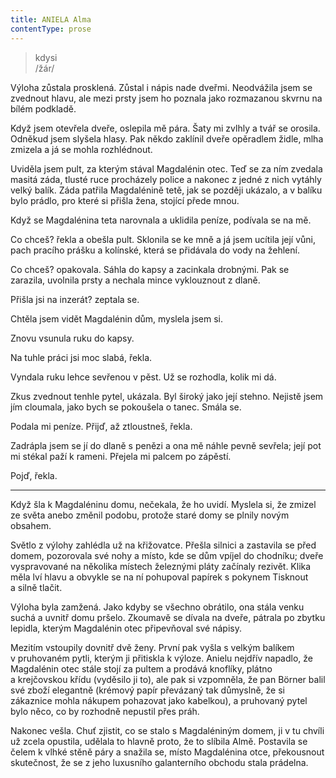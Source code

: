 ```yaml
---
title: ANIELA Alma
contentType: prose
---
```


<section>

> kdysi  
> /žár/

Výloha zůstala prosklená. Zůstal i nápis nade dveřmi. Neodvážila jsem se zvednout hlavu, ale mezi prsty jsem ho poznala jako rozmazanou skvrnu na bílém podkladě.

Když jsem otevřela dveře, oslepila mě pára. Šaty mi zvlhly a tvář se orosila. Odněkud jsem slyšela hlasy. Pak někdo zaklínil dveře opěradlem židle, mlha zmizela a já se mohla rozhlédnout.

Uviděla jsem pult, za kterým stával Magdalénin otec. Teď se za ním zvedala masitá záda, tlusté ruce procházely police a nakonec z jedné z nich vytáhly velký balík. Záda patřila Magdalénině tetě, jak se později ukázalo, a v balíku bylo prádlo, pro které si přišla žena, stojící přede mnou.

Když se Magdalénina teta narovnala a uklidila peníze, podívala se na mě.

Co chceš? řekla a obešla pult. Sklonila se ke mně a já jsem ucítila její vůni, pach pracího prášku a kolínské, která se přidávala do vody na žehlení.

Co chceš? opakovala. Sáhla do kapsy a zacinkala drobnými. Pak se zarazila, uvolnila prsty a nechala mince vyklouznout z dlaně.

Přišla jsi na inzerát? zeptala se.

Chtěla jsem vidět Magdalénin dům, myslela jsem si.

Znovu vsunula ruku do kapsy.

Na tuhle práci jsi moc slabá, řekla.

Vyndala ruku lehce sevřenou v pěst. Už se rozhodla, kolik mi dá.

Zkus zvednout tenhle pytel, ukázala. Byl široký jako její stehno. Nejistě jsem jím cloumala, jako bych se pokoušela o tanec. Smála se.

Podala mi peníze. Přijď, až ztloustneš, řekla.

Zadrápla jsem se jí do dlaně s penězi a ona mě náhle pevně sevřela; její pot mi stékal paží k rameni. Přejela mi palcem po zápěstí.

Pojď, řekla.

* * *

Když šla k Magdaléninu domu, nečekala, že ho uvidí. Myslela si, že zmizel ze světa anebo změnil podobu, protože staré domy se plnily novým obsahem.

Světlo z výlohy zahlédla už na křižovatce. Přešla silnici a zastavila se před domem, pozorovala své nohy a místo, kde se dům vpíjel do chodníku; dveře vyspravované na několika místech železnými pláty začínaly rezivět. Klika měla lví hlavu a obvykle se na ní pohupoval papírek s pokynem Tisknout a silně tlačit.

Výloha byla zamžená. Jako kdyby se všechno obrátilo, ona stála venku suchá a uvnitř domu pršelo. Zkoumavě se dívala na dveře, pátrala po zbytku lepidla, kterým Magdalénin otec připevňoval své nápisy.

Mezitím vstoupily dovnitř dvě ženy. První pak vyšla s velkým balíkem v pruhovaném pytli, kterým ji přitiskla k výloze. Anielu nejdřív napadlo, že Magdalénin otec stále stojí za pultem a prodává knoflíky, plátno a krejčovskou křídu (vyděsilo ji to), ale pak si vzpomněla, že pan Börner balil své zboží elegantně (krémový papír převázaný tak důmyslně, že si zákaznice mohla nákupem pohazovat jako kabelkou), a pruhovaný pytel bylo něco, co by rozhodně nepustil přes práh.

Nakonec vešla. Chuť zjistit, co se stalo s Magdaléniným domem, ji v tu chvíli už zcela opustila, udělala to hlavně proto, že to slíbila Almě. Postavila se čelem k vlhké stěně páry a snažila se, místo Magdalénina otce, překousnout skutečnost, že se z jeho luxusního galanterního obchodu stala prádelna.

</section>
